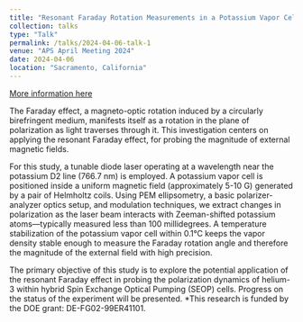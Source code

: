 ```yaml
---
title: "Resonant Faraday Rotation Measurements in a Potassium Vapor Cell."
collection: talks
type: "Talk"
permalink: /talks/2024-04-06-talk-1
venue: "APS April Meeting 2024"
date: 2024-04-06
location: "Sacramento, California"
---
```


[More information here](https://meetings.aps.org/Meeting/APR24/Session/T08.6#:~:text=The%20Faraday%20effect,%20a%20magneto-optic%20rotation%20induced%20by%20a%20circularly)

The Faraday effect, a magneto-optic rotation induced by a circularly birefringent medium, manifests itself as a rotation in the plane of polarization as light traverses through it. This investigation centers on applying the resonant Faraday effect, for probing the magnitude of external magnetic fields.

For this study, a tunable diode laser operating at a wavelength near the potassium D2 line (766.7 nm) is employed. A potassium vapor cell is positioned inside a uniform magnetic field (approximately 5-10 G) generated by a pair of Helmholtz coils. Using PEM ellipsometry, a basic polarizer-analyzer optics setup, and modulation techniques, we extract changes in polarization as the laser beam interacts with Zeeman-shifted potassium atoms—typically measured less than 100 millidegrees. A temperature stabilization of the potassium vapor cell within 0.1°C keeps the vapor density stable enough to measure the Faraday rotation angle and therefore the magnitude of the external field with high precision.

The primary objective of this study is to explore the potential application of the resonant Faraday effect in probing the polarization dynamics of helium-3 within hybrid Spin Exchange Optical Pumping (SEOP) cells. Progress on the status of the experiment will be presented.
*This research is funded by the DOE grant: DE-FG02-99ER41101.
